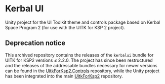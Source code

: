 ﻿# Kerbal UI

Unity project for the UI Toolkit theme and controls package based on Kerbal Space Program 2 (for use with the UITK for KSP 2 project).

## Deprecation notice

This archived repository contains the releases of the `kerbalui` bundle for UITK for KSP2 versions ≤ 2.2.0. The project has since been restructured and the releases
of the addressable bundles necessary for newer versions can be found in the [UitkForKsp2.Controls](https://github.com/UitkForKsp2/UitkForKsp2.Controls) repository,
while the Unity project has been integrated into the main [UitkForKsp2](https://github.com/UitkForKsp2/UitkForKsp2) repository.

